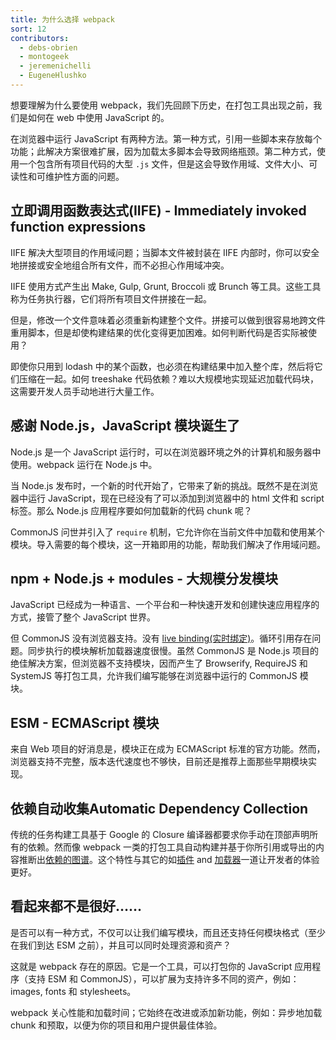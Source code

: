 ```yaml
---
title: 为什么选择 webpack
sort: 12
contributors:
  - debs-obrien
  - montogeek
  - jeremenichelli
  - EugeneHlushko
---
```


想要理解为什么要使用 webpack，我们先回顾下历史，在打包工具出现之前，我们是如何在 web 中使用 JavaScript 的。

在浏览器中运行 JavaScript 有两种方法。第一种方式，引用一些脚本来存放每个功能；此解决方案很难扩展，因为加载太多脚本会导致网络瓶颈。第二种方式，使用一个包含所有项目代码的大型 `.js` 文件，但是这会导致作用域、文件大小、可读性和可维护性方面的问题。


## 立即调用函数表达式(IIFE) - Immediately invoked function expressions

IIFE 解决大型项目的作用域问题；当脚本文件被封装在 IIFE 内部时，你可以安全地拼接或安全地组合所有文件，而不必担心作用域冲突。

IIFE 使用方式产生出 Make, Gulp, Grunt, Broccoli 或 Brunch 等工具。这些工具称为任务执行器，它们将所有项目文件拼接在一起。

但是，修改一个文件意味着必须重新构建整个文件。拼接可以做到很容易地跨文件重用脚本，但是却使构建结果的优化变得更加困难。如何判断代码是否实际被使用？

即使你只用到 lodash 中的某个函数，也必须在构建结果中加入整个库，然后将它们压缩在一起。如何 treeshake 代码依赖？难以大规模地实现延迟加载代码块，这需要开发人员手动地进行大量工作。


## 感谢 Node.js，JavaScript 模块诞生了

Node.js 是一个 JavaScript 运行时，可以在浏览器环境之外的计算机和服务器中使用。webpack 运行在 Node.js 中。

当 Node.js 发布时，一个新的时代开始了，它带来了新的挑战。既然不是在浏览器中运行 JavaScript，现在已经没有了可以添加到浏览器中的 html 文件和 script 标签。那么 Node.js 应用程序要如何加载新的代码 chunk 呢？

CommonJS 问世并引入了 `require` 机制，它允许你在当前文件中加载和使用某个模块。导入需要的每个模块，这一开箱即用的功能，帮助我们解决了作用域问题。


## npm + Node.js + modules - 大规模分发模块

JavaScript 已经成为一种语言、一个平台和一种快速开发和创建快速应用程序的方式，接管了整个 JavaScript 世界。

但 CommonJS 没有浏览器支持。没有 [live binding(实时绑定)](https://medium.com/webpack/the-state-of-javascript-modules-4636d1774358)。循环引用存在问题。同步执行的模块解析加载器速度很慢。虽然 CommonJS 是 Node.js 项目的绝佳解决方案，但浏览器不支持模块，因而产生了 Browserify, RequireJS 和 SystemJS 等打包工具，允许我们编写能够在浏览器中运行的 CommonJS 模块。


## ESM - ECMAScript 模块

来自 Web 项目的好消息是，模块正在成为 ECMAScript 标准的官方功能。然而，浏览器支持不完整，版本迭代速度也不够快，目前还是推荐上面那些早期模块实现。

## 依赖自动收集Automatic Dependency Collection

传统的任务构建工具基于 Google 的 Closure 编译器都要求你手动在顶部声明所有的依赖。然而像 webpack 一类的打包工具自动构建并基于你所引用或导出的内容推断出[依赖的图谱](/concepts/dependency-graph/)。这个特性与其它的如[插件](/concepts/plugins/) and [加载器](/concepts/loaders/)一道让开发者的体验更好。

## 看起来都不是很好……

是否可以有一种方式，不仅可以让我们编写模块，而且还支持任何模块格式（至少在我们到达 ESM 之前），并且可以同时处理资源和资产？

这就是 webpack 存在的原因。它是一个工具，可以打包你的 JavaScript 应用程序（支持 ESM 和 CommonJS），可以扩展为支持许多不同的资产，例如：images, fonts 和 stylesheets。

webpack 关心性能和加载时间；它始终在改进或添加新功能，例如：异步地加载 chunk 和预取，以便为你的项目和用户提供最佳体验。
